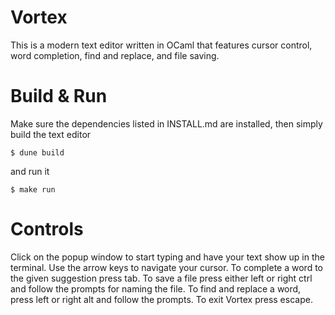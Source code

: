 # Vortex
This is a modern text editor written in OCaml that features cursor control, word completion, find and replace, and file saving.

# Build & Run
Make sure the dependencies listed in INSTALL.md are installed, then simply build
the text editor

```console
$ dune build
```
and run it

```console
$ make run
```

# Controls
Click on the popup window to start typing and have your text show up in the terminal. Use the arrow keys to navigate your cursor. To complete a word to the given suggestion press tab. To save a file press either left or right ctrl and follow the prompts for naming the file. To find and replace a word, press left or right alt and follow the prompts. To exit Vortex press escape.
